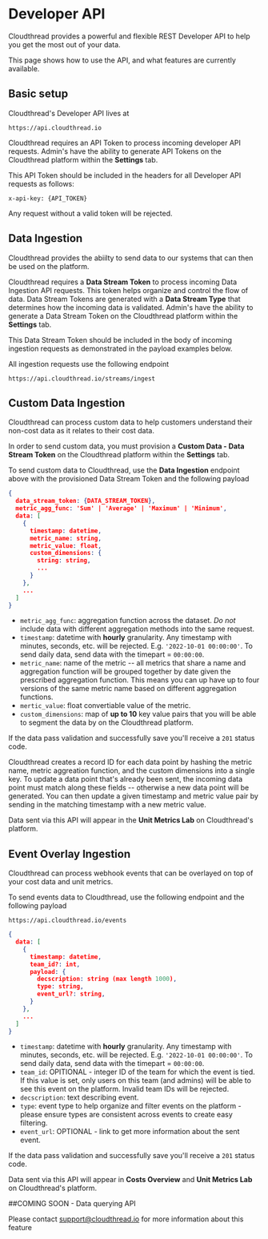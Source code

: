 # Developer API

Cloudthread provides a powerful and flexible REST Developer API to help you get the most out of your data.

This page shows how to use the API, and what features are currently available.

## Basic setup

Cloudthread's Developer API lives at

`https://api.cloudthread.io`

Cloudthread requires an API Token to process incoming developer API requests. Admin's have the ability to generate API Tokens on the Cloudthread platform within the **Settings** tab.

This API Token should be included in the headers for all Developer API requests as follows:

`x-api-key: {API_TOKEN}`

Any request without a valid token will be rejected.

## Data Ingestion

Cloudthread provides the abiilty to send data to our systems that can then be used on the platform.

Cloudthread requires a **Data Stream Token** to process incoming Data Ingestion API requests. This token helps organize and control the flow of data. Data Stream Tokens are generated with a **Data Stream Type** that determines how the incoming data is validated. Admin's have the ability to generate a Data Stream Token on the Cloudthread platform within the **Settings** tab.

This Data Stream Token should be included in the body of incoming ingestion requests as demonstrated in the payload examples below.

All ingestion requests use the following endpoint

`https://api.cloudthread.io/streams/ingest`

## Custom Data Ingestion

Cloudthread can process custom data to help customers understand their non-cost data as it relates to their cost data.

In order to send custom data, you must provision a **Custom Data - Data Stream Token** on the Cloudthread platform within the **Settings** tab.

To send custom data to Cloudthread, use the **Data Ingestion** endpoint above with the provisioned Data Stream Token and the following payload

```json
{
  data_stream_token: {DATA_STREAM_TOKEN},
  metric_agg_func: 'Sum' | 'Average' | 'Maximum' | 'Minimum',
  data: [
    {
      timestamp: datetime,
      metric_name: string,
      metric_value: float,
      custom_dimensions: {
        string: string,
        ...
      }
    },
    ...
  ]
}
```

* `metric_agg_func`: aggregation function across the dataset. *Do not* include data with different aggregation methods into the same request.
* `timestamp`: datetime with **hourly** granularity. Any timestamp with minutes, seconds, etc. will be rejected. E.g. `'2022-10-01 00:00:00'`. To send daily data, send data with the timepart = `00:00:00`.
* `metric_name`: name of the metric -- all metrics that share a name and aggregation function will be grouped together by date given the prescribed aggregation function. This means you can up have up to four versions of the same metric name based on different aggregation functions.
* `mertic_value`: float convertiable value of the metric.
* `custom_dimensions`: map of **up to 10** key value pairs that you will be able to segment the data by on the Cloudthread platform.

If the data pass validation and successfully save you'll receive a `201` status code.

Cloudthread creates a record ID for each data point by hashing the metric name, metric aggreation function, and the custom dimensions into a single key. To update a data point that's already been sent, the incoming data point must match along these fields -- otherwise a new data point will be generated. You can then update a given timestamp and metric value pair by sending in the matching timestamp with a new metric value.

Data sent via this API will appear in the **Unit Metrics Lab** on Cloudthread's platform.

## Event Overlay Ingestion

Cloudthread can process webhook events that can be overlayed on top of your cost data and unit metrics.

To send events data to Cloudthread, use the following endpoint and the following payload

`https://api.cloudthread.io/events`

```json
{
  data: [
    {
      timestamp: datetime,
      team_id?: int,
      payload: {
        decscription: string (max length 1000),
        type: string,
        event_url?: string,
      }
    },
    ...
  ]
}
```

* `timestamp`: datetime with **hourly** granularity. Any timestamp with minutes, seconds, etc. will be rejected. E.g. `'2022-10-01 00:00:00'`. To send daily data, send data with the timepart = `00:00:00`.
* `team_id`: OPITIONAL - integer ID of the team for which the event is tied.  If this value is set, only users on this team (and admins) will be able to see this event on the platform. Invalid team IDs will be rejected.
* `decscription`: text describing event.
* `type`: event type to help organize and filter events on the platform - please ensure types are consistent across events to create easy filtering.
* `event_url`: OPTIONAL - link to get more information about the sent event.

If the data pass validation and successfully save you'll receive a `201` status code.

Data sent via this API will appear in **Costs Overview** and **Unit Metrics Lab** on Cloudthread's platform.


##COMING SOON - Data querying API

Please contact support@cloudthread.io for more information about this feature
